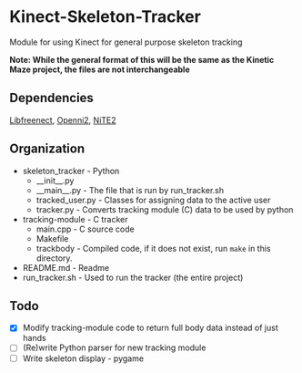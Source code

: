 # Kinect-Skeleton-Tracker
Module for using Kinect for general purpose skeleton tracking

**Note: While the general format of this will be the same as the Kinetic Maze project, the files are not interchangeable**

## Dependencies
[Libfreenect](https://github.com/OpenKinect/libfreenect),
[Openni2](https://github.com/occipital/openni2),
[NiTE2](http://jaist.dl.sourceforge.net/project/roboticslab/External/nite/NiTE-Linux-x64-2.2.tar.bz2)

## Organization
* skeleton_tracker - Python
  * \_\_init\_\_.py
  * \_\_main\_\_.py  - The file that is run by run_tracker.sh
  * tracked_user.py - Classes for assigning data to the active user
  * tracker.py - Converts tracking module (C) data to be used by python
* tracking-module - C tracker
  * main.cpp - C source code
  * Makefile
  * trackbody - Compiled code, if it does not exist, run `make` in this directory.
* README.md - Readme
* run_tracker.sh - Used to run the tracker (the entire project)




## Todo
- [x] Modify tracking-module code to return full body data instead of just hands
- [ ] (Re)write Python parser for new tracking module
- [ ] Write skeleton display - pygame
